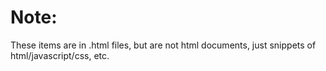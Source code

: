 # Note: 


These items are in .html files, but are not html documents, just snippets of html/javascript/css, etc.
